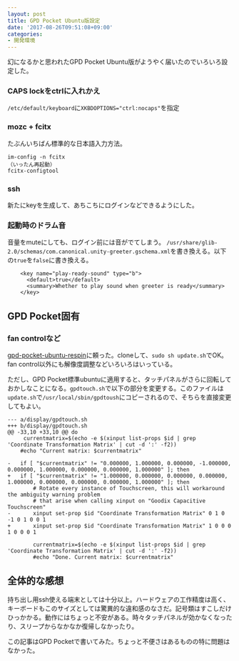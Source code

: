 ```yaml
---
layout: post
title: GPD Pocket Ubuntu版設定
date: '2017-08-26T09:51:08+09:00'
categories:
- 開発環境
---
```


幻になるかと思われたGPD Pocket Ubuntu版がようやく届いたのでいろいろ設定した。

### CAPS lockをctrlに入れかえ

`/etc/default/keyboard`に`XKBDOPTIONS="ctrl:nocaps"`を指定

### mozc + fcitx

たぶんいちばん標準的な日本語入力方法。
```
im-config -n fcitx
（いったん再起動）
fcitx-configtool
```

### ssh

新たにkeyを生成して、あちこちにログインなどできるようにした。

### 起動時のドラム音

音量をmuteにしても、ログイン前には音がでてしまう。
`/usr/share/glib-2.0/schemas/com.canonical.unity-greeter.gschema.xml`を書き換える。以下の`true`を`false`に書き換える。

```
    <key name="play-ready-sound" type="b">
      <default>true</default>
      <summary>Whether to play sound when greeter is ready</summary>
    </key>
```

## GPD Pocket固有

### fan controlなど
[gpd-pocket-ubuntu-respin](https://github.com/stockmind/gpd-pocket-ubuntu-respin)に頼った。cloneして、`sudo sh update.sh`でOK。
fan control以外にも解像度調整などいろいろはいっている。

ただし、GPD Pocket標準ubuntuに適用すると、タッチパネルがさらに回転しておかしなことになる。`gpdtouch.sh`で以下の部分を変更する。このファイルは`update.sh`で`/usr/local/sbin/gpdtoush`にコピーされるので、そちらを直接変更してもよい。

```
--- a/display/gpdtouch.sh
+++ b/display/gpdtouch.sh
@@ -33,10 +33,10 @@ do
     currentmatrix=$(echo -e $(xinput list-props $id | grep 'Coordinate Transformation Matrix' | cut -d ':' -f2))
 	#echo "Current matrix: $currentmatrix"
 
-	if [ "$currentmatrix" != "0.000000, 1.000000, 0.000000, -1.000000, 0.000000, 1.000000, 0.000000, 0.000000, 1.000000" ]; then
+	if [ "$currentmatrix" != "1.000000, 0.000000, 0.000000, 0.000000, 1.000000, 0.000000, 0.000000, 0.000000, 1.000000" ]; then
 		# Rotate every instance of Touchscreen, this will workaround the ambiguity warning problem
 		# that arise when calling xinput on "Goodix Capacitive Touchscreen"
-		xinput set-prop $id "Coordinate Transformation Matrix" 0 1 0 -1 0 1 0 0 1
+		xinput set-prop $id "Coordinate Transformation Matrix" 1 0 0 0 1 0 0 0 1
 
 		currentmatrix=$(echo -e $(xinput list-props $id | grep 'Coordinate Transformation Matrix' | cut -d ':' -f2))
 		#echo "Done. Current matrix: $currentmatrix"
```

## 全体的な感想

持ち出し用ssh使える端末としては十分以上。ハードウェアの工作精度は高く、キーボードもこのサイズとしては驚異的な違和感のなさだ。記号類はすこしだけひっかかる。動作にはちょっと不安がある。時々タッチパネルが効かなくなったり、スリープからなかなか復帰しなかったり。

この記事はGPD Pocketで書いてみた。ちょっと不便さはあるものの特に問題はなかった。
